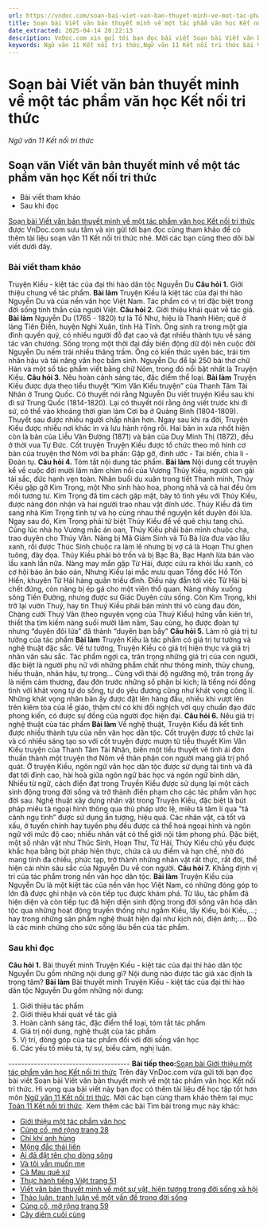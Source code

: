 ```yaml
---
url: https://vndoc.com/soan-bai-viet-van-ban-thuyet-minh-ve-mot-tac-pham-van-hoc-ket-noi-tri-thuc-304142
title: Soạn bài Viết văn bản thuyết minh về một tác phẩm văn học Kết nối tri thức - Ngữ văn 11 Kết nối tri thức - VnDoc.com
date_extracted: 2025-04-14 20:22:13
description: VnDoc.com xin gửi tới bạn đọc bài viết Soạn bài Viết văn bản thuyết minh về một tác phẩm văn học Kết nối tri thức. Mời các bạn cùng tham khảo chi tiết.
keywords: Ngữ văn 11 Kết nối tri thức,Ngữ văn 11 Kết nối tri thức bài Viết văn bản thuyết minh về một tác phẩm văn học,Soạn văn 11 Kết nối tri thức,văn 11 kết nối tri thức,soạn văn 11 kết nối tri thức với cuộc sống,ngữ văn 11 kết nối,Soạn bài Viết văn bản thuyết minh về một tác phẩm văn học Kết nối tri thức,Soạn bài Viết văn bản thuyết minh về một tác phẩm văn học,Viết văn bản thuyết minh về một tác phẩm văn học,Soạn văn Viết văn bản thuyết minh về một tác phẩm văn học
---
```


# Soạn bài Viết văn bản thuyết minh về một tác phẩm văn học Kết nối tri thức
 _Ngữ văn 11 Kết nối tri thức_
## Soạn văn Viết văn bản thuyết minh về một tác phẩm văn học Kết nối tri thức
  * Bài viết tham khảo
  * Sau khi đọc

[Soạn bài Viết văn bản thuyết minh về một tác phẩm văn học Kết nối tri thức](<https://vndoc.com/soan-bai-viet-van-ban-thuyet-minh-ve-mot-tac-pham-van-hoc-ket-noi-tri-thuc-304142>) được VnDoc.com sưu tầm và xin gửi tới bạn đọc cùng tham khảo để có thêm tài liệu soạn văn 11 Kết nối tri thức nhé. Mời các bạn cùng theo dõi bài viết dưới đây.
### Bài viết tham khảo
Truyện Kiều - kiệt tác của đại thi hào dân tộc Nguyễn Du
**Câu hỏi 1.** Giới thiệu chung về tác phẩm.
**Bài làm**
Truyện Kiều là kiệt tác của đại thi hào Nguyễn Du và của nền văn học Việt Nam. Tác phẩm có vị trí đặc biệt trong đời sống tinh thần của người Việt.
**Câu hỏi 2.** Giới thiệu khái quát về tác giả.
**Bài làm**
Nguyễn Du \(1765 - 1820\) tự là Tố Như, hiệu là Thanh Hiên; quê ở làng Tiên Điền, huyện Nghi Xuân, tỉnh Hà Tĩnh. Ông sinh ra trong một gia đình quyền quý, có nhiều người đỗ đạt cao và đạt nhiều thành tựu về sáng tác văn chương. Sống trong một thời đại đầy biến động dữ dội nên cuộc đời Nguyễn Du nếm trải nhiều thăng trầm. Ông có kiến thức uyên bác, trái tim nhân hậu và tài năng văn học bẩm sinh. Nguyễn Du để lại 250 bài thơ chữ Hán và một số tác phẩm viết bằng chữ Nôm, trong đó nổi bật nhất là Truyện Kiều.
**Câu hỏi 3.** Nêu hoàn cảnh sáng tác, đặc điểm thể loại.
**Bài làm**
Truyện Kiều được dựa theo tiểu thuyết “Kim Vân Kiểu truyện” của Thanh Tâm Tài Nhân ở Trung Quốc. Có thuyết nói rằng Nguyễn Du viết truyện Kiểu sau khi đi sứ Trung Quốc \(1814-1820\). Lại có thuyết nói rằng ông viết trước khi đi sứ, có thể vào khoảng thời gian làm Cơi bạ ở Quảng Bình \(1804-1809\). Thuyết sau được nhiều người chấp nhận hơn. Ngay sau khi ra đời, Truyện Kiều được nhiễu nơi khác in và lưu hành rộng rỗi. Hai bản in xưa nhốt hiện còn là bản của Liễu Văn Đường \(1871\) và bản của Duy Minh Thị \(1872\), đều ở thời vua Tự Đức.
Cốt truyện Truyện Kiều được tổ chức theo mô hình cơ bản của truyện thơ Nôm với ba phần: Gặp gỡ, đính ước - Tai biến, chia li - Đoàn tụ.
**Câu hỏi 4.** Tóm tắt nội dung tác phẩm.
**Bài làm**
Nội dung cốt truyện kể về cuộc đời mười lăm năm chìm nổi của Vương Thúy Kiều, người con gái tài sắc, đức hạnh vẹn toàn. Nhân buổi du xuân trong tiết Thanh minh, Thúy Kiều gặp gỡ Kim Trọng, một Nho sinh hào hoa, phong nhã và cả hai đều ôm mối tương tư. Kim Trọng đã tìm cách gặp mặt, bày tỏ tình yêu với Thúy Kiều, được nàng đón nhận và hai người trao nhau vật đính ước. Thúy Kiều đã tìm sang nhà Kim Trọng tình tự và họ cùng nhau thề nguyện kết duyên đôi lứa. Ngay sau đó, Kim Trọng phải từ biệt Thúy Kiều để về quê chịu tang chú. Cùng lúc nhà họ Vương mắc án oan, Thúy Kiều phải bán mình chuộc cha, trao duyên cho Thúy Vân. Nàng bị Mã Giám Sinh và Tú Bà lừa đưa vào lầu xanh, rồi được Thúc Sinh chuộc ra làm lẽ nhưng bị vợ cả là Hoạn Thư ghen tuông, đày đọa. Thúy Kiều phải bỏ trốn và bị Bạc Bà, Bạc Hạnh lừa bán vào lầu xanh lần nữa. Nàng may mắn gặp Từ Hải, được cứu ra khỏi lầu xanh, có cơ hội báo ân báo oán, Nhưng Kiểu lại mắc mưu quan Tổng đốc Hồ Tôn Hiến, khuyên Từ Hải hàng quân triều đình. Điều này đẫn tới việc Từ Hải bị chết đứng, còn nàng bị ép gá cho một viên thổ quan. Nàng nhảy xuống sông Tiền Đường, nhưng được sư Giác Duyên cứu sống. Còn Kim Trọng, khi trở lại vườn Thuý, hay tin Thuý Kiều phải bán mình thì vô cùng đau đón, Chàng cưới Thuý Vân \(theo nguyện vọng của Thuý Kiểu\) hứng vẫn kiên trì, thiết tha tìm kiếm nàng suối mười lăm năm, Sau cùng, họ được đoàn tự nhưng “duyên đôi lứa” đã thành “duyên bạn bầy”
**Câu hỏi 5.** Làm rõ giá trị tư tưởng của tác phẩm
**Bài làm**
Truyện Kiều là tác phẩm có giá trị tư tưởng và nghệ thuật đặc sắc. Về tư tưởng, Truyện Kiều có giá trị hiện thực và giá trị nhân văn sâu sắc. Tác phẩm ngợi ca, trân trọng những giá trị của con người, đặc biệt là người phụ nữ với những phẩm chất như thông minh, thủy chung, hiếu thuận, nhân hậu, tự trọng... Cùng với thái độ ngưỡng mộ, trân trọng ấy là niềm cảm thương, đau đớn trước những số phận bi kịch; là tiếng nói đồng tình với khát vọng tự do sống, tự do yêu đương cũng như khát vọng công lí. Những khát vọng nhân bản ấy được đặt lên hàng đầu, nhiều khi vượt lên trên kiêm tòa của lễ giáo, thậm chí có khi đối nghịch với quy chuẩn đạo đức phong kiến, có được sự đồng của người đọc hiện đại.
**Câu hỏi 6.** Nêu giá trị nghệ thuật của tác phẩm
**Bài làm**
Về nghệ thuật, Truyện Kiều đã kết tinh được nhiều thành tựu của nền văn học dân tộc. Cốt truyện được tổ chức lại và có nhiều sáng tạo so với cốt truyện được mượn từ tiểu thuyết Kim Vân Kiều truyện của Thanh Tâm Tài Nhân, biến một tiểu thuyết về tình ái đơn thuần thành một truyện thơ Nôm về thân phận con người mang giá trị phổ quát. Ở truyện Kiều, ngôn ngữ văn học dân tộc được sử dụng tài tình và đã đạt tới đỉnh cao, hài hoà giữa ngôn ngữ bác học và ngôn ngữ bình dân, Nhiều từ ngữ, cách điển đạt trong Truyền Kiểu được sử dụng lại một cách sinh động trong đời sống và trở thành điền phạm cho các tác phẩm văn học đời sau. Nghệ thuật xây dựng nhân vật trong Truyện Kiều, đặc biệt là bút pháp miêu tả ngoại hình thông qua thủ pháp ước lệ, miêu tả tâm lí qua "tả cảnh ngụ tình” được sử dụng ấn tượng, hiệu quả. Các nhân vật, cả tốt và xấu, ở tuyến chính hay tuyến phụ đều được cá thể hoá ngoại hình và ngôn ngữ với mức độ cao; nhiều nhân vật có thể giới nội tâm phong phú. Đặc biệt, một số nhân vật như Thúc Sinh, Hoạn Thư, Từ Hải, Thúy Kiều chủ yếu được khắc họa bằng bút pháp hiện thực, chứa cả ưu điểm và hạn chế, nhờ đó mang tính đa chiều, phức tạp, trở thành những nhân vật rất thực, rất đời, thể hiện cái nhìn sâu sắc của Nguyễn Du về con người.
**Câu hỏi 7.** Khẳng định vị trí của tác phẩm trong nền văn học dân tộc.
**Bài làm**
Truyện Kiều của Nguyễn Du là một kiệt tác của nền văn học Việt Nam, có những đóng góp to lớn đã được ghi nhận và còn tiếp tục được khám phá. Từ lâu, tác phẩm đã hiện diện và còn tiếp tục đã hiện diện sinh động trong đời sống văn hóa dân tộc qua những hoạt động truyền thống như ngắm Kiều, lấy Kiều, bói Kiều,...; hay trong những sản phẩm nghệ thuật hiện đại như kịch nói, điện ảnh;.... Đó là các minh chứng cho sức sống lâu bền của tác phẩm.
### Sau khi đọc
**Câu hỏi 1.** Bài thuyết minh Truyện Kiều - kiệt tác của đại thi hào dân tộc Nguyễn Du gồm những nội dung gì? Nội dung nào được tác giả xác định là trọng tâm?
**Bài làm**
Bài thuyết minh Truyện Kiều - kiệt tác của đại thi hào dân tộc Nguyễn Du gồm những nội dung:
  1. Giới thiệu tác phẩm
  2. Giới thiệu khái quát về tác giả
  3. Hoàn cảnh sáng tác, đặc điểm thể loại, tóm tắt tác phẩm
  4. Giá trị nội dung, nghệ thuật của tác phẩm
  5. Vị trí, đóng góp của tác phẩm đối với đời sống văn học
  6. Các yếu tố miêu tả, tự sự, biểu cảm, nghị luận.

\--------------------------------------
**Bài tiếp theo:**[Soạn bài Giới thiệu một tác phẩm văn học Kết nối tri thức](<https://vndoc.com/soan-bai-gioi-thieu-mot-tac-pham-van-hoc-ket-noi-tri-thuc-304192>)
Trên đây VnDoc.com vừa gửi tới bạn đọc bài viết Soạn bài Viết văn bản thuyết minh về một tác phẩm văn học Kết nối tri thức. Hi vọng qua bài viết này bạn đọc có thêm tài liệu để học tập tốt hơn môn [Ngữ văn 11 Kết nối tri thức](<https://vndoc.com/ngu-van-11-ket-noi-tri-thuc>). Mời các bạn cùng tham khảo thêm tại mục [Toán 11 Kết nối tri thức](<https://vndoc.com/toan-11-ket-noi-tri-thuc>).
Xem thêm các bài Tìm bài trong mục này khác:
  * [Giới thiệu một tác phẩm văn học](</soan-bai-gioi-thieu-mot-tac-pham-van-hoc-ket-noi-tri-thuc-304192>)
  * [Củng cố, mở rộng trang 28](</soan-bai-cung-co-mo-rong-trang-28-ket-noi-tri-thuc-304194>)
  * [Chí khí anh hùng](</soan-bai-chi-khi-anh-hung-ket-noi-tri-thuc-304199>)
  * [Mộng đắc thái liên](</soan-bai-mong-dac-thai-lien-ket-noi-tri-thuc-304203>)
  * [Ai đã đặt tên cho dòng sông](</soan-bai-ai-da-dat-ten-cho-dong-song-ket-noi-tri-thuc-304227>)
  * [Và tôi vẫn muốn mẹ](</soan-bai-va-toi-van-muon-me-ket-noi-tri-thuc-304231>)
  * [Cà Mau quê xứ](</soan-bai-ca-mau-que-xu-ket-noi-tri-thuc-304232>)
  * [Thực hành tiếng Việt trang 51](</soan-bai-thuc-hanh-tieng-viet-trang-51-ket-noi-tri-thuc-304239>)
  * [Viết văn bản thuyết minh về một sự vật, hiện tượng trong đời sống xã hội](</soan-bai-viet-van-ban-thuyet-minh-ve-mot-su-vat-hien-tuong-trong-doi-song-xa-hoi-ket-noi-tri-thuc-304243>)
  * [Thảo luận, tranh luận về một vấn đề trong đời sống](</soan-bai-thao-luan-tranh-luan-ve-mot-van-de-trong-doi-song-ket-noi-tri-thuc-304305>)
  * [Củng cố, mở rộng trang 59](</soan-bai-cung-co-mo-rong-trang-59-ket-noi-tri-thuc-304308>)
  * [Cây diêm cuối cùng](</soan-bai-cay-diem-cuoi-cung-ket-noi-tri-thuc-304309>)

